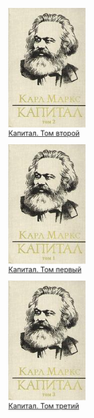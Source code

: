 ![](Капитал.%20Том%20второй.jpg)  
[Капитал. Том второй](Капитал.%20Том%20второй)

![](Капитал.%20Том%20первый.jpg)  
[Капитал. Том первый](Капитал.%20Том%20первый)

![](Капитал.%20Том%20третий.jpg)  
[Капитал. Том третий](Капитал.%20Том%20третий)

